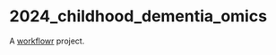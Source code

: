 # 2024_childhood_dementia_omics

A [workflowr][] project.

[workflowr]: https://github.com/workflowr/workflowr
